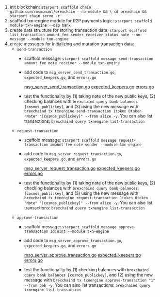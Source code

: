 1. init blockchain: `starport scaffold chain github.com/cosmonaut/brexchain --no-module && \
cd brexchain && starport chain serve -r`
2. scaffold txn-engine module for P2P payments logic: `starport scaffold module txn-engine --dep bank`
3. create data structure for storing transaction data: `starport scaffold list transaction amount fee sender receiver status note --no-message --module txn-engine`
4. create messages for initializing and mutation transaction data:
    - `send-transaction`
        - scaffold message: `starport scaffold message send-transaction amount fee note receiver --module txn-engine`
        - add code to `msg_server_send_transaction.go`, `expected_keepers.go`, and `errors.go`

          [msg_server_send_transaction.go](https://github.com/danmurphy1217/brexchain/blob/main/x/txnengine/keeper/msg_server_send_transaction.go)
          [expected_keepers.go](https://github.com/danmurphy1217/brexchain/blob/main/x/txnengine/types/expected_keepers.go)
          [errors.go](https://github.com/danmurphy1217/brexchain/blob/main/x/txnengine/types/errors.go)

        - test the functionality by 
           (1) taking note of the new public keys, 
           (2) checking balances with `brexchaind query bank balances [cosmos_publickey]`, and 
           (3) using the new message with `brexchaind tx txnengine send-transaction 1token 0token  "Note" "[cosmos_publickey]" --from alice -y`. 
               You can also list transactions: `brexchaind query txnengine list-transaction`
    - `request-transaction`
        - scaffold message: `starport scaffold message request-transaction amount fee note sender --module txn-engine`
        - add code to `msg_server_request_transaction.go`, `expected_keepers.go`, and `errors.go`

          [msg_server_request_transaction.go](https://github.com/danmurphy1217/brexchain/blob/main/x/txnengine/keeper/msg_server_request_transaction.go)
          [expected_keepers.go](https://github.com/danmurphy1217/brexchain/blob/main/x/txnengine/types/expected_keepers.go)
          [errors.go](https://github.com/danmurphy1217/brexchain/blob/main/x/txnengine/types/errors.go)

        - test the functionality by 
           (1) taking note of the new public keys, 
           (2) checking balances with `brexchaind query bank balances [cosmos_publickey]`, and 
           (3) using the new message with `brexchaind tx txnengine request-transaction 1token 0token  "Note" "[cosmos_publickey]" --from alice -y`. 
               You can also list transactions: `brexchaind query txnengine list-transaction`
    - `approve-transaction`
        - scaffold message: `starport scaffold message approve-transaction id:uint --module txn-engine`
        - add code to `msg_server_approve_transaction.go`, `expected_keepers.go`, and `errors.go`

          [msg_server_approve_transaction.go](https://github.com/danmurphy1217/brexchain/blob/main/x/txnengine/keeper/msg_server_approve_transaction.go)
          [expected_keepers.go](https://github.com/danmurphy1217/brexchain/blob/main/x/txnengine/types/expected_keepers.go)
          [errors.go](https://github.com/danmurphy1217/brexchain/blob/main/x/txnengine/types/errors.go)

        - test the functionality by 
           (1) checking balances with `brexchaind query bank balances [cosmos_publickey]`, and 
           (2) using the new message with `brexchaind tx txnengine approve-transaction "1" --from bob -y`. 
               You can also list transactions: `brexchaind query txnengine list-transaction`
